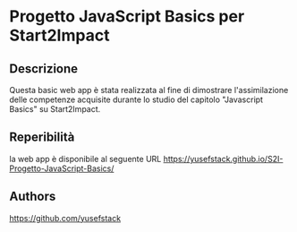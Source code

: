 # Progetto JavaScript Basics per Start2Impact

## Descrizione

Questa basic web app è stata realizzata al fine di dimostrare l'assimilazione delle competenze acquisite durante lo studio del capitolo "Javascript Basics" su Start2Impact.

## Reperibilità

la web app è disponibile al seguente URL https://yusefstack.github.io/S2I-Progetto-JavaScript-Basics/

## Authors

https://github.com/yusefstack
